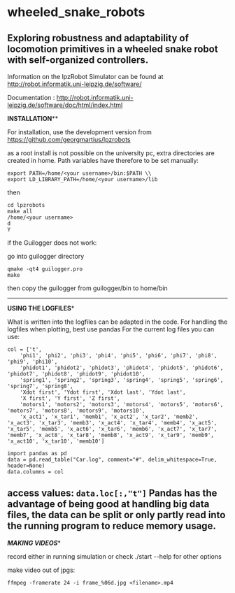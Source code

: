 # wheeled_snake_robots
Exploring robustness and adaptability of locomotion primitives in a wheeled snake robot with self-organized controllers.
---------------------------------------------------------------------------------------------------------
Information on the lpzRobot Simulator can be found at http://robot.informatik.uni-leipzig.de/software/ 

Documentation : http://robot.informatik.uni-leipzig.de/software/doc/html/index.html

******INSTALLATION********

For installation, use the development version from https://github.com/georgmartius/lpzrobots

as a root install is not possible on the university pc, extra directories are created in home. Path variables have therefore to be set manually:
```
export PATH=/home/<your username>/bin:$PATH \\
export LD_LIBRARY_PATH=/home/<your username>/lib
```
then 
```
cd lpzrobots
make all
/home/<your username>
d
Y
```
if the Guilogger does not work:

go into guilogger directory
```
qmake -qt4 guilogger.pro
make
```
then copy the guilogger from guilogger/bin to home/bin

----------------------------------------------------------------------

******USING THE LOGFILES*******

What is written into the logfiles can be adapted in the code. For handling the logfiles when plotting, best use pandas
For the current log files you can use:
```
col = ['t', 
	'phi1', 'phi2', 'phi3', 'phi4', 'phi5', 'phi6', 'phi7', 'phi8', 'phi9', 'phi10',
 	'phidot1', 'phidot2', 'phidot3', 'phidot4', 'phidot5', 'phidot6', 'phidot7', 'phidot8', 'phidot9', 'phidot10',
 	'spring1', 'spring2', 'spring3', 'spring4', 'spring5', 'spring6', 'spring7', 'spring8',
 	'Xdot first', 'Ydot first', 'Xdot last', 'Ydot last',
 	'X first', 'Y first', 'Z first',
 	'motors1', 'motors2', 'motors3', 'motors4', 'motors5', 'motors6', 'motors7', 'motors8', 'motors9', 'motors10', 
	'x_act1', 'x_tar1', 'memb1', 'x_act2', 'x_tar2', 'memb2', 'x_act3', 'x_tar3', 'memb3', 'x_act4', 'x_tar4', 'memb4', 'x_act5', 'x_tar5', 'memb5', 'x_act6', 'x_tar6', 'memb6', 'x_act7', 'x_tar7', 'memb7', 'x_act8', 'x_tar8', 'memb8', 'x_act9', 'x_tar9', 'memb9', 'x_act10', 'x_tar10', 'memb10']

import pandas as pd
data = pd.read_table("Car.log", comment="#", delim_whitespace=True, header=None)
data.columns = col
```
access values:
`data.loc[:,"t"]`
Pandas has the advantage of being good at handling big data files, the data can be split or only partly read into the running program to reduce memory usage.
---------------------------------------------------------------------

*******MAKING VIDEOS********

record either in running simulation or check ./start --help for other options

make video out of jpgs:
```
ffmpeg -framerate 24 -i frame_%06d.jpg <filename>.mp4
```
